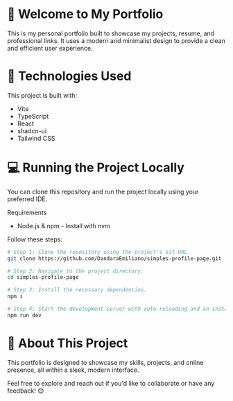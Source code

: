 # 🌟 Welcome to My Portfolio

This is my personal portfolio built to showcase my projects, resume, and professional links. It uses a modern and minimalist design to provide a clean and efficient user experience.

# 🚀 Technologies Used

This project is built with:

- Vite
- TypeScript
- React
- shadcn-ui
- Tailwind CSS

# 💻 Running the Project Locally

You can clone this repository and run the project locally using your preferred IDE.

Requirements

- Node.js & npm - Install with nvm

Follow these steps:

```sh
# Step 1: Clone the repository using the project's Git URL.
git clone https://github.com/DandaraEmiliano/simples-profile-page.git

# Step 2: Navigate to the project directory.
cd simples-profile-page

# Step 3: Install the necessary dependencies.
npm i

# Step 4: Start the development server with auto-reloading and an instant preview.
npm run dev
```

# 📌 About This Project

This portfolio is designed to showcase my skills, projects, and online presence, all within a sleek, modern interface.

Feel free to explore and reach out if you'd like to collaborate or have any feedback! 😊


